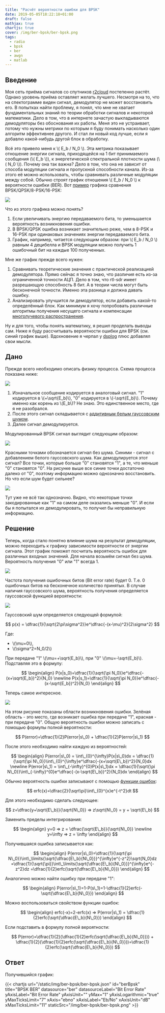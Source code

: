 ```yaml
---
title: "Расчёт вероятности ошибки для BPSK"
date: 2019-05-05T18:22:18+01:00
draft: false
mathjax: true
chartjs: true
cover: /img/ber-bpsk/ber-bpsk.png
tags:
  - radio
  - bpsk
  - ber
  - awgn
  - matlab
---
```


## Введение

Моя сеть приёма сигналов со спутников [r2cloud](https://github.com/dernasherbrezon/r2cloud) постепенно растёт. Однако уровень приёма оставляет желать лучшего. Несмотря на то, что на спектограмме виден сигнал, демодулятор не может восстановить его. В попытках найти проблему, я понял, что мне не хватает фундаментальных знаний по теории обработки сигналов и некоторой математики. Дело в том, что в интернете зачастую выкладываются демодуляторы без обоснования их работы. Меня это не устраивает, потому что нужны метрики по которым я буду понимать насколько один алгоритм эффективнее другого. И стал ли новый код лучше, если я добавлю какой-нибудь другой блок в обработку.

Всё это привело меня к \\( E_b / N_0 \\). Эта метрика показывает отношение энергии сигнала, приходящейся на 1 бит принимаемого сообщения (\\( E_b \\)), к энергетической спектральной плотности шума (\\( N_0 \\)). Почему она так важна? Дело в том, что она не зависит от способа модуляции сигнала и пропускной способности канала. Из-за этого её можно использовать, чтобы сравнивать различные модуляции между собой. Обычно строят график отношения \\( E_b / N_0 \\) к вероятности ошибки (BER). Вот [пример](https://ru.wikipedia.org/wiki/Eb/N0) графика сравнения BPSK/QPSK/8-PSK/16-PSK:

![](/img/ber-bpsk/PSK_BER_curves.svg)

Что из этого графика можно понять?

 1. Если увеличивать энергию передаваемого бита, то уменьшается вероятность возникновения ошибки.
 2. В BPSK/QPSK ошибка возникает значительно реже, чем в 8-PSK и 16-PSK при одинаковых значениях энергии передаваемого бита.
 3. График, например, читается следующим образом: при \\( E_b / N_0 \\) равным 4 децибелла и BPSK модуляции можно получить 1 ошибочный бит на каждые 100 полученных.

Мне же график прежде всего нужен:

 1. Сравнивать теоретические значения с практической реализацией демодулятора. Прямо сейчас я точно знаю, что различия есть из-за ограниченной точности АЦП. Дело в том, что rtl-sdr имеет разрешающую способность 8 бит. А в теории числа могут быть бесконечной точности. Именно эта разница и должна давать ошибку.
 2. Анализировать улучшится ли демодулятор, если добавить какой-то определённый блок. Как минимум я хочу попробовать различные алгоритмы получения несущего сигнала и компенсации [многолучевого распространения](https://ru.wikipedia.org/wiki/Многолучевое_распространение).
 
Ну и для того, чтобы понять математику, я решил проделать выводы сам. Ниже я буду рассчитывать вероятности ошибки для BPSK (см. синий график выше). Вдохновение я черпал у [dsplog](http://www.dsplog.com/2007/08/05/bit-error-probability-for-bpsk-modulation/) плюс добавлял свои мысли.

## Дано

Прежде всего необходимо описать физику процесса. Схема процесса показана ниже:

![](/img/ber-bpsk/bpsk.png)

 1. Изначальное сообщение кодируется в аналоговый сигнал. "1" кодируется в \\(+\sqrt{E_b}\\), "0" кодируется в \\(-\sqrt{E_b}\\). Почему именно как корень из \\(E_b\\)? Не знаю. Это единственное место, где я не разобрался.
 2. После этого сигнал складывается с [аддитивным белым гауссовским шумом](https://ru.wikipedia.org/wiki/Аддитивный_белый_гауссовский_шум).
 3. Далее сигнал демодулируется.
 
Модулированный BPSK сигнал выглядит следующим образом:

[![](/img/ber-bpsk/bpsk-constellation.png)](/img/ber-bpsk/bpsk-constellation.m)

Красными точками обозначается сигнал без шума. Синими - сигнал с добавлением белого гауссовского шума. Как демодулируется этот сигнал? Все точки, которые больше "0" становятся "1", а те, что меньше "0" становятся "0". На рисунке выше все синие точки достаточно далеко от "0", поэтому информацию можно однозначно восстановить. Но что если шум будет сильнее?

[![](/img/ber-bpsk/ber-awgn.png)](/img/ber-bpsk/ber-awgn.m)

Тут уже не всё так однозначно. Видно, что некоторые точки закодированные как "1" на самом деле оказались меньше "0". И если бы я попытался их демодулировать, то получил бы неправильную информацию.

## Решение

Теперь, когда стало понятно влияние шума на результат демодуляции, можно переходить к графику зависимости вероятности от энергии сигнала. Этот график поможет посчитать вероятность ошибок для различных входных значений. Для начала возьмём сигнал без шума. Вероятность получения "0" или "1" всегда 1.

[![](/img/ber-bpsk/no-error-bpsk.png)](/img/ber-bpsk/no-error-bpsk.m)

Частота получения ошибочных битов (Bit error rate) будет 0. Т.е. 0 ошибочных битов на бесконечное количество принятых. В случае наличия гауссовского шума, вероятность получения определяется гауссовской функцией вероятности:

[![](/img/ber-bpsk/awgn-bpsk.png)](/img/ber-bpsk/awgn-bpsk.m)

Гауссовский шум определяется следующей формулой:

$$
p(x) = \dfrac{1}{\sqrt{2\pi\sigma^2}}e^\dfrac{-(x-\mu)^2}{2\sigma^2}
$$

Где:

 - \\(\mu=0\\),
 - \\(\sigma^2=N_0/2\\)
 
При передаче "1" \\(\mu=+\sqrt{E_b}\\), при "0" \\(\mu=-\sqrt{E_b}\\). Подставляя это в формулу:

$$
\begin{align}
P(x|s_0)=\dfrac{1}{\sqrt{\pi N_0}}e^\dfrac{-(x+\sqrt{E_b})^2}{N_0} \newline
P(x|s_1)=\dfrac{1}{\sqrt{\pi N_0}}e^\dfrac{-(x-\sqrt{E_b})^2}{N_0}
\end{align}
$$

Теперь самое интересное. 

![](/img/ber-bpsk/awgn-bpsk-error.png)

На этом рисунке показаны области возникновения ошибки. Зелёная область - это место, где возникает ошибка при передаче "1", красная - при передаче "0". Общую вероятность ошибки можно записать с помощью формулы полной вероятности:

$$
P(error)=\dfrac{1}{2}P(error|s\_0) + \dfrac{1}{2}P(error|s\_1)
$$ 

После этого необходимо найти каждую из вероятностей:

$$
\begin{align}
P(error|s\_0) = \int\_{0}^{\infty}P(x|s\_0)dx = \dfrac{1}{\sqrt{\pi N\_0}}\int\_{0}^{\infty}e^\dfrac{-(x+\sqrt{E\_b})^2}{N_0}dx \newline
P(error|s\_1) = \int\_{-\infty}^{0}P(x|s\_1)dx = \dfrac{1}{\sqrt{\pi N\_0}}\int\_{-\infty}^{0}e^\dfrac{-(x-\sqrt{E\_b})^2}{N_0}dx 
\end{align}
$$

Обычно вероятность ошибки записывают с помощью [функции ошибок](https://ru.wikipedia.org/wiki/Функция_ошибок):

$$
erfc(x)=\dfrac{2}{\sqrt\pi}\int\_{0}^{x}e^{-t^2}dt
$$

Для этого необходимо сделать следующее:

$$
z=\dfrac{y+\sqrt{E\_b}}{\sqrt{N\_0}} => z\sqrt{N\_0} = y + \sqrt{E\_b}
$$

Заменить пределы интегрирования:

$$
\begin{align}
y=0 => z = \dfrac{\sqrt{E\_b}}{\sqrt{N\_0}} \newline
y=\infty => z = \infty
\end{align}
$$

Получившаяся ошибка записывается как:

$$
\begin{align}
P(error|s\_0)=\dfrac{1}{\sqrt{\pi N\_0}}\int\_\limits{\sqrt{\dfrac{E\_b}{N\_0}}}^{\infty}e^{-z^2}\sqrt{N_0}dz 
=\dfrac{1}{\sqrt{\pi}}\int\_\limits{\sqrt{\dfrac{E\_b}{N\_0}}}^{\infty}e^{-z^2}dz
=\dfrac{1}{2}erfc(\sqrt{\dfrac{E\_b}{N\_0}})
\end{align}
$$

Аналогично можно найти ошибку при передаче "1":

$$
\begin{align}
P(error|s\_1)=1-P(s\_1)=1-\dfrac{1}{2}erfc(-\sqrt{\dfrac{E\_b}{N\_0}})
\end{align}
$$

Можно воспользоваться свойством функции ошибок:

$$
\begin{align}
erfc(-x)=2-erfc(x) => P(error|s\_1) = \dfrac{1}{2}erfc(\sqrt{\dfrac{E\_b}{N\_0}})
\end{align}
$$

Если подставить в формулу полной вероятности:

$$
P(error)=\dfrac{1}{2}(\dfrac{1}{2}erfc(\sqrt{\dfrac{E\_b}{N\_0}})) + \dfrac{1}{2}(\dfrac{1}{2}erfc(\sqrt{\dfrac{E\_b}{N\_0}}))=\dfrac{1}{2}erfc(\sqrt{\dfrac{E\_b}{N\_0}})
$$

## Ответ

Получившийся график:

{{< chartjs url="/static/img/ber-bpsk/ber-bpsk.json" id="berBpsk" title="BPSK BER" datasource="ber" datasourceLabel="Bit Error Rate" yAxisLabel="Bit Error Rate" yAxisUnit="" yMax="1" yAxisLogarithmic="true" yMaxTicksLimit="7" xAxis="ebno" xAxisLabel="Eb/No" xAxisUnit="dB" xMaxTicksLimit="11" staticSrc="/img/ber-bpsk/ber-bpsk.png" >}}
